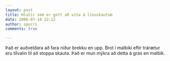 ```yaml
---
layout: post
title: Hlutir sem er gott að vita á línuskautum
date: 2006-07-10 22:12
author: sporri
comments: true

---
```

Það er auðveldara að fara niður brekku en upp.
Brot í malbiki eftir trárætur eru tilvalin til að stoppa skauta.
Það er mun mýkra að detta á gras en malbik.
